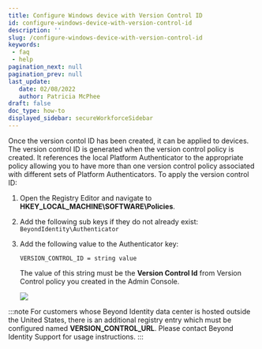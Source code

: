 ```yaml
---
title: Configure Windows device with Version Control ID
id: configure-windows-device-with-version-control-id
description: ''
slug: /configure-windows-device-with-version-control-id
keywords: 
 - faq
 - help
pagination_next: null
pagination_prev: null
last_update: 
   date: 02/08/2022
   author: Patricia McPhee
draft: false
doc_type: how-to
displayed_sidebar: secureWorkforceSidebar
---
```




Once the version contol ID has been created, it can be applied to devices. The version control ID is generated when the version control policy is created. It references the local Platform Authenticator to the appropriate policy allowing you to have more than one version control policy associated with different sets of Platform Authenticators. To apply the version control ID:

1.  Open the Registry Editor and navigate to **HKEY\_LOCAL\_MACHINE\\SOFTWARE\\Policies**.
    
2.  Add the following sub keys if they do not already exist:  
    `BeyondIdentity\Authenticator`
    
3.  Add the following value to the Authenticator key:
    
    `VERSION_CONTROL_ID = string value`  
      
    The value of this string must be the **Version Control Id** from Version Control policy you created in the Admin Console.
    
    ![](/images/version-control/version_control_id_windows_registry.png)
    

:::note
For customers whose Beyond Identity data center is hosted outside the United States, there is an additional registry entry which must be configured named **VERSION\_CONTROL\_URL**. Please contact Beyond Identity Support for usage instructions.
:::

